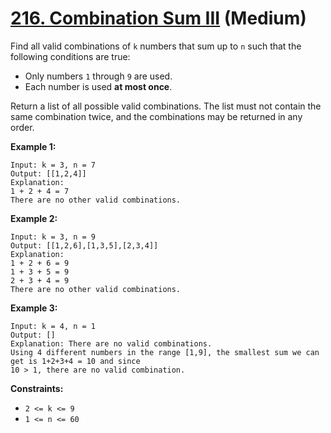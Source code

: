 # [216. Combination Sum III][link] (Medium)

[link]: https://leetcode.com/problems/combination-sum-iii/

Find all valid combinations of `k` numbers that sum up to `n` such that the following conditions are
true:

- Only numbers `1` through `9` are used.
- Each number is used **at most once**.

Return a list of all possible valid combinations. The list must not contain the same combination
twice, and the combinations may be returned in any order.

**Example 1:**

```
Input: k = 3, n = 7
Output: [[1,2,4]]
Explanation:
1 + 2 + 4 = 7
There are no other valid combinations.
```

**Example 2:**

```
Input: k = 3, n = 9
Output: [[1,2,6],[1,3,5],[2,3,4]]
Explanation:
1 + 2 + 6 = 9
1 + 3 + 5 = 9
2 + 3 + 4 = 9
There are no other valid combinations.
```

**Example 3:**

```
Input: k = 4, n = 1
Output: []
Explanation: There are no valid combinations.
Using 4 different numbers in the range [1,9], the smallest sum we can get is 1+2+3+4 = 10 and since
10 > 1, there are no valid combination.
```

**Constraints:**

- `2 <= k <= 9`
- `1 <= n <= 60`
